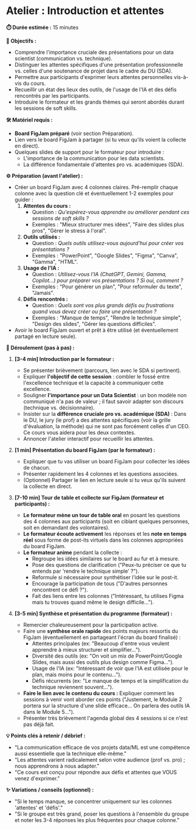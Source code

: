 # Atelier : Introduction et attentes

**⏱️ Durée estimée :** 15 minutes

**🎯 Objectifs :**
* Comprendre l'importance cruciale des présentations pour un data scientist (communication vs. technique).
* Distinguer les attentes spécifiques d'une présentation professionnelle vs. celles d'une soutenance de projet dans le cadre du DU (SDA).
* Permettre aux participants d'exprimer leurs attentes personnelles vis-à-vis du cours.
* Recueillir un état des lieux des outils, de l'usage de l'IA et des défis rencontrés par les participants.
* Introduire le formateur et les grands thèmes qui seront abordés durant les sessions de soft skills.

**🛠️ Matériel requis :**
* **Board FigJam préparé** (voir section Préparation).
* Lien vers le board FigJam à partager (si tu veux qu'ils voient la collecte en direct).
* Quelques slides de support pour le formateur pour introduire :
    * L'importance de la communication pour les data scientists.
    * La différence fondamentale d'attentes pro vs. académiques (SDA).

**⚙️ Préparation (avant l'atelier) :**
* Créer un board FigJam avec 4 colonnes claires. Pré-remplir chaque colonne avec la question clé et éventuellement 1-2 exemples pour guider :
    1.  **Attentes du cours :**
        * Question : *Qu'espérez-vous apprendre ou améliorer pendant ces sessions de soft skills ?*
        * Exemples : "Mieux structurer mes idées", "Faire des slides plus pros", "Gérer le stress à l'oral".
    2.  **Outils utilisés :**
        * Question : *Quels outils utilisez-vous aujourd'hui pour créer vos présentations ?*
        * Exemples : "PowerPoint", "Google Slides", "Figma", "Canva", "Gamma", "HTML".
    3.  **Usage de l'IA :**
        * Question : *Utilisez-vous l'IA (ChatGPT, Gemini, Gamma, Copilot...) pour préparer vos présentations ? Si oui, comment ?*
        * Exemples : "Pour générer un plan", "Pour reformuler du texte", "Jamais".
    4.  **Défis rencontrés :**
        * Question : *Quels sont vos plus grands défis ou frustrations quand vous devez créer ou faire une présentation ?*
        * Exemples : "Manque de temps", "Rendre le technique simple", "Design des slides", "Gérer les questions difficiles".
* Avoir le board FigJam ouvert et prêt à être utilisé (et éventuellement partagé en lecture seule).

**🚀 Déroulement (pas à pas) :**

1.  **[3-4 min] Introduction par le formateur :**
    * Se présenter brièvement (parcours, lien avec le SDA si pertinent).
    * Expliquer **l'objectif de cette session** : combler le fossé entre l'excellence technique et la capacité à communiquer cette excellence.
    * Souligner **l'importance pour un Data Scientist** : un bon modèle non communiqué n'a pas de valeur ; il faut savoir adapter son discours (technique vs. décisionnaire).
    * Insister sur la **différence cruciale pro vs. académique (SDA)** : Dans le DU, le jury (le prof) a des attentes spécifiques (voir la grille d'évaluation, la méthode) qui ne sont pas forcément celles d'un CEO. Ce cours vous aidera pour les deux contextes.
    * Annoncer l'atelier interactif pour recueillir les attentes.

2.  **[1 min] Présentation du board FigJam (par le formateur) :**
    * Expliquer que tu vas utiliser un board FigJam pour collecter les idées de chacun.
    * Présenter rapidement les 4 colonnes et les questions associées.
    * (Optionnel) Partager le lien en lecture seule si tu veux qu'ils suivent la collecte en direct.

3.  **[7-10 min] Tour de table et collecte sur FigJam (formateur et participants) :**
    * **Le formateur mène un tour de table oral** en posant les questions des 4 colonnes aux participants (soit en ciblant quelques personnes, soit en demandant des volontaires).
    * **Le formateur écoute activement** les réponses et les **note en temps réel** sous forme de post-its virtuels dans les colonnes appropriées du board FigJam.
    * **Le formateur anime** pendant la collecte :
        * Regroupe les idées similaires sur le board au fur et à mesure.
        * Pose des questions de clarification ("Peux-tu préciser ce que tu entends par 'rendre le technique simple' ?").
        * Reformule si nécessaire pour synthétiser l'idée sur le post-it.
        * Encourage la participation de tous ("D'autres personnes rencontrent ce défi ?").
        * Fait des liens entre les colonnes ("Intéressant, tu utilises Figma mais tu trouves quand même le design difficile...").

4.  **[3-5 min] Synthèse et présentation du programme (formateur) :**
    * Remercier chaleureusement pour la participation active.
    * Faire une **synthèse orale rapide** des points majeurs ressortis du FigJam (éventuellement en partageant l'écran du board finalisé) :
        * Attentes principales (ex: "Beaucoup d'entre vous veulent apprendre à mieux structurer et simplifier...").
        * Diversité des outils (ex: "On voit un mix de PowerPoint/Google Slides, mais aussi des outils plus design comme Figma...").
        * Usage de l'IA (ex: "Intéressant de voir que l'IA est utilisée pour le plan, mais moins pour le contenu...").
        * Défis récurrents (ex: "Le manque de temps et la simplification du technique reviennent souvent...").
    * **Faire le lien avec le contenu du cours :** Expliquer comment les sessions à venir vont aborder ces points ("Justement, le Module 2 portera sur la structure d'une slide efficace... On parlera des outils IA dans le Module 5...").
    * Présenter très brièvement l'agenda global des 4 sessions si ce n'est pas déjà fait.

**💡 Points clés à retenir / débrief :**
* "La communication efficace de vos projets data/ML est une compétence aussi essentielle que la technique elle-même."
* "Les attentes varient radicalement selon votre audience (prof vs. pro) ; nous apprendrons à nous adapter."
* "Ce cours est conçu pour répondre aux défis et attentes que VOUS venez d'exprimer."

**✨ Variations / conseils (optionnel) :**
* "Si le temps manque, se concentrer uniquement sur les colonnes 'attentes' et 'défis'."
* "Si le groupe est très grand, poser les questions à l'ensemble du groupe et noter les 3-4 réponses les plus fréquentes pour chaque colonne."